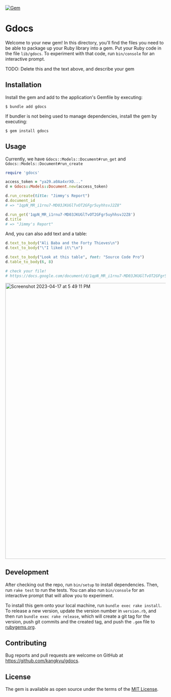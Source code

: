 [![Gem](https://img.shields.io/gem/v/gdocs)](https://rubygems.org/gems/gdocs)

# Gdocs

Welcome to your new gem! In this directory, you'll find the files you need to be able to package up your Ruby library into a gem. Put your Ruby code in the file `lib/gdocs`. To experiment with that code, run `bin/console` for an interactive prompt.

TODO: Delete this and the text above, and describe your gem

## Installation

Install the gem and add to the application's Gemfile by executing:

    $ bundle add gdocs

If bundler is not being used to manage dependencies, install the gem by executing:

    $ gem install gdocs

## Usage

Currently, we have `Gdocs::Models::Document#run_get` and `Gdocs::Models::Document#run_create`
```rb
require 'gdocs'

access_token = "ya29.a0Aa4xrXO..."
d = Gdocs::Models::Document.new(access_token)

d.run_create(title: "Jimmy's Report")
d.document_id
# => "1qpN_MR_i1rnu7-MD03JKUGlTvOT2GFgr5uyhhsvJ2Z8"

d.run_get('1qpN_MR_i1rnu7-MD03JKUGlTvOT2GFgr5uyhhsvJ2Z8')
d.title
# => "Jimmy's Report"
```

And, you can also add text and a table:
```rb
d.text_to_body("Ali Baba and the Forty Thieves\n")
d.text_to_body("\"I liked it\"\n")

d.text_to_body("Look at this table", font: "Source Code Pro")
d.table_to_body(6, 8)

# check your file!
# https://docs.google.com/document/d/1qpN_MR_i1rnu7-MD03JKUGlTvOT2GFgr5uyhhsvJ2Z8/edit
```

<img width="864" alt="Screenshot 2023-04-17 at 5 49 11 PM" src="https://user-images.githubusercontent.com/6598297/232641289-0fd13fb7-0403-4211-8eb5-80fa1b9183d1.png">

## Development

After checking out the repo, run `bin/setup` to install dependencies. Then, run `rake test` to run the tests. You can also run `bin/console` for an interactive prompt that will allow you to experiment.

To install this gem onto your local machine, run `bundle exec rake install`. To release a new version, update the version number in `version.rb`, and then run `bundle exec rake release`, which will create a git tag for the version, push git commits and the created tag, and push the `.gem` file to [rubygems.org](https://rubygems.org).

## Contributing

Bug reports and pull requests are welcome on GitHub at https://github.com/kangkyu/gdocs.

## License

The gem is available as open source under the terms of the [MIT License](https://opensource.org/licenses/MIT).
